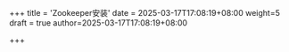 +++
title = 'Zookeeper安装'
date = 2025-03-17T17:08:19+08:00
weight=5
draft = true
author=2025-03-17T17:08:19+08:00

+++
